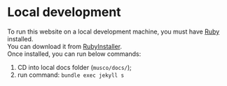 # Local development
To run this website on a local development machine, you must have [Ruby](https://www.ruby-lang.org/en/) installed.<br/>
You can download it from [RubyInstaller](https://rubyinstaller.org/).<br/>
Once installed, you can run below commands:

1. CD into local docs folder (`musco/docs/`);
2. run command: `bundle exec jekyll s`
